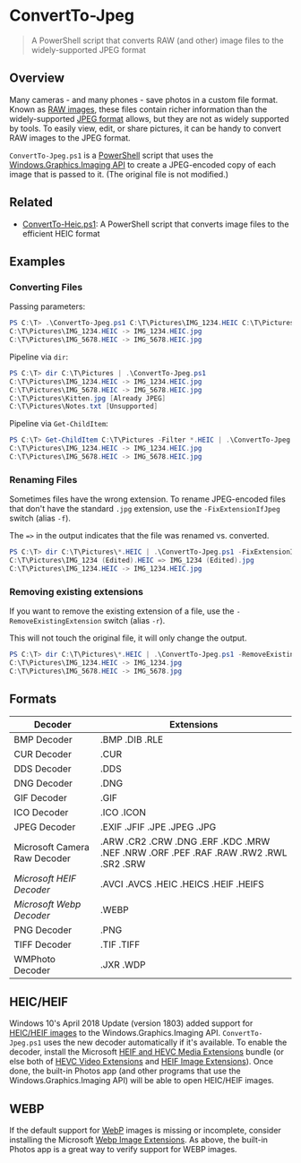 # ConvertTo-Jpeg

> A PowerShell script that converts RAW (and other) image files to the widely-supported JPEG format

## Overview

Many cameras - and many phones - save photos in a custom file format.
Known as [RAW images](https://en.wikipedia.org/wiki/Raw_image_format), these files contain richer information than the widely-supported [JPEG format](https://en.wikipedia.org/wiki/JPEG) allows, but they are not as widely supported by tools.
To easily view, edit, or share pictures, it can be handy to convert RAW images to the JPEG format.

`ConvertTo-Jpeg.ps1` is a [PowerShell](https://en.wikipedia.org/wiki/PowerShell) script that uses the [Windows.Graphics.Imaging API](https://docs.microsoft.com/en-us/uwp/api/windows.graphics.imaging) to create a JPEG-encoded copy of each image that is passed to it.
(The original file is not modified.)

## Related

- [ConvertTo-Heic.ps1](https://github.com/DavidAnson/ConvertTo-Heic): A PowerShell script that converts image files to the efficient HEIC format

## Examples

### Converting Files

Passing parameters:

```PowerShell
PS C:\T> .\ConvertTo-Jpeg.ps1 C:\T\Pictures\IMG_1234.HEIC C:\T\Pictures\IMG_5678.HEIC
C:\T\Pictures\IMG_1234.HEIC -> IMG_1234.HEIC.jpg
C:\T\Pictures\IMG_5678.HEIC -> IMG_5678.HEIC.jpg
```

Pipeline via `dir`:

```PowerShell
PS C:\T> dir C:\T\Pictures | .\ConvertTo-Jpeg.ps1
C:\T\Pictures\IMG_1234.HEIC -> IMG_1234.HEIC.jpg
C:\T\Pictures\IMG_5678.HEIC -> IMG_5678.HEIC.jpg
C:\T\Pictures\Kitten.jpg [Already JPEG]
C:\T\Pictures\Notes.txt [Unsupported]
```

Pipeline via `Get-ChildItem`:

```PowerShell
PS C:\T> Get-ChildItem C:\T\Pictures -Filter *.HEIC | .\ConvertTo-Jpeg.ps1
C:\T\Pictures\IMG_1234.HEIC -> IMG_1234.HEIC.jpg
C:\T\Pictures\IMG_5678.HEIC -> IMG_5678.HEIC.jpg
```

### Renaming Files

Sometimes files have the wrong extension.
To rename JPEG-encoded files that don't have the standard `.jpg` extension, use the `-FixExtensionIfJpeg` switch (alias `-f`).

The `=>` in the output indicates that the file was renamed vs. converted.

```PowerShell
PS C:\T> dir C:\T\Pictures\*.HEIC | .\ConvertTo-Jpeg.ps1 -FixExtensionIfJpeg
C:\T\Pictures\IMG_1234 (Edited).HEIC => IMG_1234 (Edited).jpg
C:\T\Pictures\IMG_1234.HEIC -> IMG_1234.HEIC.jpg
```

### Removing existing extensions

If you want to remove the existing extension of a file, use the `-RemoveExistingExtension` switch (alias `-r`).

This will not touch the original file, it will only change the output.

```PowerShell
PS C:\T> dir C:\T\Pictures\*.HEIC | .\ConvertTo-Jpeg.ps1 -RemoveExistingExtension
C:\T\Pictures\IMG_1234.HEIC -> IMG_1234.jpg
C:\T\Pictures\IMG_5678.HEIC -> IMG_5678.jpg
```

## Formats

| Decoder                      | Extensions |
| ---------------------------- | ---------- |
| BMP Decoder                  | .BMP .DIB .RLE |
| CUR Decoder                  | .CUR |
| DDS Decoder                  | .DDS |
| DNG Decoder                  | .DNG |
| GIF Decoder                  | .GIF |
| ICO Decoder                  | .ICO .ICON |
| JPEG Decoder                 | .EXIF .JFIF .JPE .JPEG .JPG |
| Microsoft Camera Raw Decoder | .ARW .CR2 .CRW .DNG .ERF .KDC .MRW .NEF .NRW .ORF .PEF .RAF .RAW .RW2 .RWL .SR2 .SRW |
| *Microsoft HEIF Decoder*     | .AVCI .AVCS .HEIC .HEICS .HEIF .HEIFS |
| *Microsoft Webp Decoder*     | .WEBP |
| PNG Decoder                  | .PNG |
| TIFF Decoder                 | .TIF .TIFF |
| WMPhoto Decoder              | .JXR .WDP |

## HEIC/HEIF

Windows 10's April 2018 Update (version 1803) added support for [HEIC/HEIF images](https://en.wikipedia.org/wiki/High_Efficiency_Image_File_Format) to the Windows.Graphics.Imaging API.
`ConvertTo-Jpeg.ps1` uses the new decoder automatically if it's available.
To enable the decoder, install the Microsoft [HEIF and HEVC Media Extensions](https://www.microsoft.com/store/productId/9NTLD6MSD8BM) bundle (or else both of [HEVC Video Extensions](https://www.microsoft.com/store/productId/9NMZLZ57R3T7) and [HEIF Image Extensions](https://www.microsoft.com/store/productId/9PMMSR1CGPWG)).
Once done, the built-in Photos app (and other programs that use the Windows.Graphics.Imaging API) will be able to open HEIC/HEIF images.

## WEBP

If the default support for [WebP](https://en.wikipedia.org/wiki/WebP) images is missing or incomplete, consider installing the Microsoft [Webp Image Extensions](https://www.microsoft.com/en-us/p/webp-image-extensions/9pg2dk419drg).
As above, the built-in Photos app is a great way to verify support for WEBP images.
